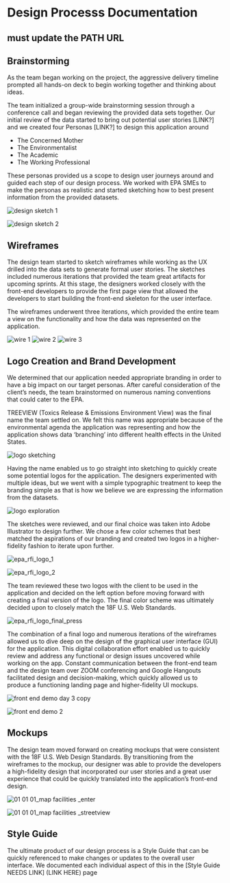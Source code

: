# Design Processs Documentation 
## must update the PATH URL 

## Brainstorming 

As the team began working on the project, the aggressive delivery timeline prompted all hands-on deck to begin working together and thinking about ideas.

The team initialized a group-wide brainstorming session through a conference call and began reviewing the provided data sets together. Our initial review of the data started to bring out potential user stories [LINK?] and we created four Personas [LINK?] to design this application around

* The Concerned Mother
* The Environmentalist
* The Academic
* The Working Professional

These personas provided us a scope to design user journeys around and guided each step of our design process. We worked with EPA SMEs to make the personas as realistic and started sketching how to best present information from the provided datasets. 

![design sketch 1](https://cloud.githubusercontent.com/assets/16209237/11904229/a72ce9a6-a58c-11e5-8c97-ddf715157785.png)

![design sketch 2](https://cloud.githubusercontent.com/assets/16209237/11904230/a8ff8b76-a58c-11e5-8a63-12ca7c5d6b21.png)

## Wireframes

The design team started to sketch wireframes while working as the UX drilled into the data sets to generate formal user stories. The sketches included numerous iterations that provided the team great artifacts for upcoming sprints. At this stage, the designers worked closely with the front-end developers to provide the first page view that allowed the developers to start building the front-end skeleton for the user interface. 

The wireframes underwent three iterations, which provided the entire team a view on the functionality and how the data was represented on the application. 

![wire 1](https://cloud.githubusercontent.com/assets/16209237/11904966/940e8596-a591-11e5-9cfe-b1088c575dec.png)
![wire 2](https://cloud.githubusercontent.com/assets/16209237/11904976/9c26231a-a591-11e5-907d-128bbc5cfe27.png)
![wire 3](https://cloud.githubusercontent.com/assets/16209237/11904979/a0e7e92e-a591-11e5-958e-48435aaad67c.png)

## Logo Creation and Brand Development

We determined that our application needed appropriate branding in order to have a big impact on our target personas. After careful consideration of the client’s needs, the team brainstormed on numerous naming conventions that could cater to the EPA. 

TREEVIEW (Toxics Release & Emissions Environment View) was the final name the team settled on. We felt this name was appropriate because of the environmental agenda the application was representing and how the application shows data ‘branching’ into different health effects in the United States. 

![logo sketching](https://cloud.githubusercontent.com/assets/16209237/11904252/e4b4cdde-a58c-11e5-9ccb-bb9eac5610bd.png)

Having the name enabled us to go straight into sketching to quickly create some potential logos for the application. The designers experimented with multiple ideas, but we went with a simple typographic treatment to keep the branding simple as that is how we believe we are expressing the information from the datasets. 

![logo exploration](https://cloud.githubusercontent.com/assets/16209237/11904257/e85190bc-a58c-11e5-8157-e7d2fa54cd0a.png)

The sketches were reviewed, and our final choice was taken into Adobe Illustrator to design further. We chose a few color schemes that best matched the aspirations of our branding and created two logos in a higher-fidelity fashion to iterate upon further. 

![epa_rfi_logo_1](https://cloud.githubusercontent.com/assets/16209237/11904269/fa7e3736-a58c-11e5-9c2a-86885f566b54.png)

![epa_rfi_logo_2](https://cloud.githubusercontent.com/assets/16209237/11904270/fcd59920-a58c-11e5-9ec2-3997f70d0492.png)

The team reviewed these two logos with the client to be used in the application and decided on the left option before moving forward with creating a final version of the logo. The final color scheme was ultimately decided upon to closely match the 18F U.S. Web Standards. 

![epa_rfi_logo_final_press](https://cloud.githubusercontent.com/assets/16209237/11904271/0102f858-a58d-11e5-99c9-974f5a140381.png)

The combination of a final logo and numerous iterations of the wireframes allowed us to dive deep on the design of the graphical user interface (GUI) for the application. This digital collaboration effort enabled us to quickly review and address any functional or design issues uncovered while working on the app. Constant communication between the front-end team and the design team over ZOOM conferencing and Google Hangouts facilitated design and decision-making, which quickly allowed us to produce a functioning landing page and higher-fidelity UI mockups. 

![front end demo day 3 copy](https://cloud.githubusercontent.com/assets/16209237/11904276/0c4a7f60-a58d-11e5-814d-71d893e3f43d.png)

![front end demo 2](https://cloud.githubusercontent.com/assets/16209237/11904273/0856808e-a58d-11e5-994d-19e8cc6cdaf0.PNG)

## Mockups 

The design team moved forward on creating mockups that were consistent with the 18F U.S. Web Design Standards. By transitioning from the wireframes to the mockup, our designer was able to provide the developers a high-fidelity design that incorporated our user stories and a great user experience that could be quickly translated into the application’s front-end design. 

![01 01 01_map facilities _enter](https://cloud.githubusercontent.com/assets/16209237/11904367/ac0f5f02-a58d-11e5-8f4a-48585d5285b0.png)

![01 01 01_map facilities _streetview](https://cloud.githubusercontent.com/assets/16209237/11904369/ae502314-a58d-11e5-881e-30fde3452dcc.png)

## Style Guide

The ultimate product of our design process is a Style Guide that can be quickly referenced to make changes or updates to the overall user interface. We documented each individual aspect of this in the [Style Guide NEEDS LINK] (LINK HERE) page 



